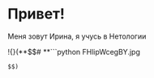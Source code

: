 # Привет! 
Меня зовут Ирина, я учусь в Нетологии

!{}(**$$# 
**```python
FHlipWcegBY.jpg
```****
$$)
